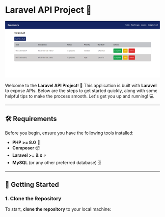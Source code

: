 # Laravel API Project 🚀

![Laravel Banner](public/tudo_vue.png)

Welcome to the **Laravel API Project**! 🎉 This application is built with **Laravel** to expose APIs. Below are the steps to get started quickly, along with some helpful tips to make the process smooth. Let's get you up and running! 💻

---

## 🛠️ **Requirements**

Before you begin, ensure you have the following tools installed:

- **PHP >= 8.0** 🔧
- **Composer** 📦
- **Laravel >= 9.x** ⚡
- **MySQL** (or any other preferred database) 🗄️

---

## 🚀 **Getting Started**

### 1. Clone the Repository

To start, **clone the repository** to your local machine:


